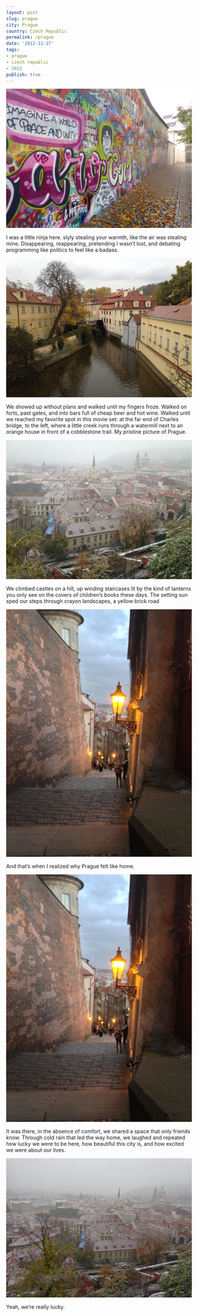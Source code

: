 ```yaml
---
layout: post
slug: prague
city: Prague
country: Czech Republic
permalink: /prague
date: '2012-11-27'
tags:
- prague
- czech republic
- 2012
publish: true
---
```

<div class="diamond">
  <img src="../img/prague/DSC02475.JPG" alt="">
</div>

<div class="poem-section">
  <div class="wrap-before"></div>
  <div class="wrap-after"></div>
  <p>I was a little ninja here. slyly stealing your warmth, like the air was stealing mine. Disappearing, reappearing,  pretending I wasn’t lost, and debating programming like politics to feel like a badass.</p>
</div>

<div class="diamond">
  <img src="../img/prague/IMG_2474.JPG" alt="">
</div>

<div class="poem-section">
  <div class="wrap-before"></div>
  <div class="wrap-after"></div>
<p>We showed up without plans and walked until my fingers froze. Walked on forts, past gates, and into bars full of cheap beer and hot wine.
Walked until we reached my favorite spot in
this movie set: at the far end of Charles bridge, to the left, where a little creek runs through a watermill next to an orange house in front of a cobblestone trail. My pristine picture of Prague.</p>
</div>

<div class="diamond">
  <img src="../img/prague/IMG_2481.JPG" alt="">
</div>
<div class="poem-section">
  <div class="wrap-before"></div>
  <div class="wrap-after"></div>
  <p>We climbed castles on a hill, up winding staircases lit by the kind of lanterns you only see on the covers of children’s books these days. The setting sun sped our steps through crayon landscapes, a yellow brick road</p>
</div>

<div class="diamond">
  <img src="../img/prague/prague_02.JPG" alt="">
</div>

<div class="poem-section">
  <div class="wrap-before"></div>
  <div class="wrap-after"></div>
  <p>And that’s when I realized why Prague felt like home.</p>
</div>

<div class="diamond">
  <img src="../img/prague/prague_02.JPG" alt="">
</div>

<div class="poem-section">
  <div class="wrap-before"></div>
  <div class="wrap-after"></div>
  <p>It was there, in the absence of comfort, we shared a space that only friends know. Through cold rain that led the way home, we laughed and repeated how lucky we were to be here, how beautiful this city is, and how excited we were about our lives.</p>
</div>

<div class="diamond">
  <img src="../img/prague/prague_03.JPG" alt="">
</div>

<div class="poem-section">
  <div class="wrap-before"></div>
  <div class="wrap-after"></div>
  <p>Yeah, we’re really lucky.</p>
</div>